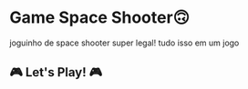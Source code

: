 # Game Space Shooter🙃

joguinho de space shooter super legal! tudo isso em um jogo

## 🎮 Let's Play! 🎮

